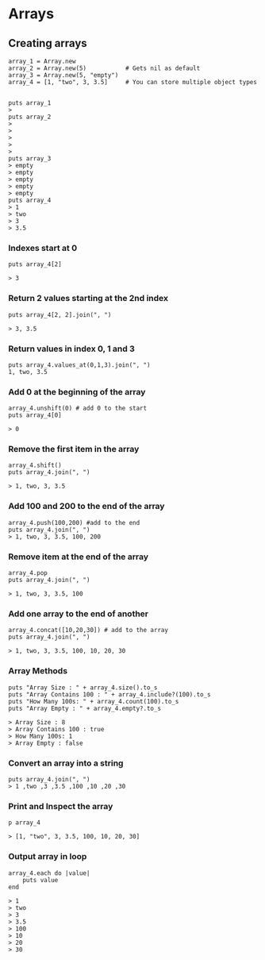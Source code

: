 # Arrays

## Creating arrays

```
array_1 = Array.new
array_2 = Array.new(5)           # Gets nil as default
array_3 = Array.new(5, "empty")  
array_4 = [1, "two", 3, 3.5]     # You can store multiple object types


puts array_1   
>
puts array_2
>
>
>
>
>
puts array_3
> empty
> empty
> empty
> empty
> empty
puts array_4
> 1
> two
> 3
> 3.5
```

### Indexes start at 0

```
puts array_4[2]

> 3
```

### Return 2 values starting at the 2nd index

```
puts array_4[2, 2].join(", ")

> 3, 3.5
```

### Return values in index 0, 1 and 3

```
puts array_4.values_at(0,1,3).join(", ")
1, two, 3.5
```

### Add 0 at the beginning of the array

```
array_4.unshift(0) # add 0 to the start
puts array_4[0]

> 0
```

### Remove the first item in the array

```
array_4.shift()
puts array_4.join(", ")

> 1, two, 3, 3.5
```

### Add 100 and 200 to the end of the array

```
array_4.push(100,200) #add to the end
puts array_4.join(", ")
> 1, two, 3, 3.5, 100, 200
```

### Remove item at the end of the array

```
array_4.pop
puts array_4.join(", ")

> 1, two, 3, 3.5, 100
```

### Add one array to the end of another

```
array_4.concat([10,20,30]) # add to the array
puts array_4.join(", ")

> 1, two, 3, 3.5, 100, 10, 20, 30
```

### Array Methods

```
puts "Array Size : " + array_4.size().to_s
puts "Array Contains 100 : " + array_4.include?(100).to_s
puts "How Many 100s: " + array_4.count(100).to_s
puts "Array Empty : " + array_4.empty?.to_s 

> Array Size : 8
> Array Contains 100 : true
> How Many 100s: 1
> Array Empty : false
```

### Convert an array into a string

```
puts array_4.join(", ")
> 1 ,two ,3 ,3.5 ,100 ,10 ,20 ,30
```

### Print and Inspect the array

```
p array_4 

> [1, "two", 3, 3.5, 100, 10, 20, 30]
```

### Output array in loop

```
array_4.each do |value|
	puts value
end

> 1
> two
> 3
> 3.5
> 100
> 10
> 20
> 30
```






